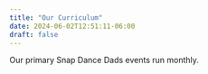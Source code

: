 ```yaml
---
title: "Our Curriculum"
date: 2024-06-02T12:51:11-06:00
draft: false
---
```


Our primary Snap Dance Dads events run monthly.
